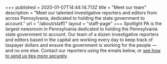 +++
published = 2020-01-07T14:44:14.713Z
title = "Meet our team"
description = "Meet our talented investigative reporters and editors from across Pennsylvania, dedicated to holding the state government to account."
url = "/about/staff/"
layout = "staff-page"
+++
Spotlight PA is the largest newsroom in Pennsylvania dedicated to holding the Pennsylvania state government to account. Our team of a dozen investigative reporters and editors based in the capital are working every day to keep track of taxpayer dollars and ensure the government is working for the people — and no one else. Contact our reporters using the emails below, or <a href="/tips/">see how to send us tips more securely</a>.
